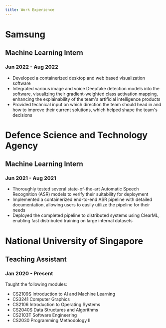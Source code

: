 ```yaml
---
title: Work Experience
---
```


# Samsung

## Machine Learning Intern

### Jun 2022 - Aug 2022

- Developed a containerized desktop and web based visualization software
- Integrated various image and voice Deepfake detection models into the software, visualizing their gradient-weighted class activation mapping, enhancing the explainability of the team's artificial intelligence products
- Provided technical input on which direction the team should head in and how to improve their current solutions, which helped shape the team's decisions

# Defence Science and Technology Agency

## Machine Learning Intern

### Jun 2021 - Aug 2021

- Thoroughly tested several state-of-the-art Automatic Speech Recognition (ASR) models to verify their suitability for deployment
- Implemented a containerized end-to-end ASR pipeline with detailed documentation, allowing users to easily utilize the pipeline for their needs
- Deployed the completed pipeline to distributed systems using ClearML, enabling fast distributed training on large internal datasets

# National University of Singapore

## Teaching Assistant

### Jan 2020 - Present

Taught the following modules: 
- CS2109S Introduction to AI and Machine Learning
- CS3241 Computer Graphics
- CS2106 Introduction to Operating Systems
- CS2040S Data Structures and Algorithms
- CS2103T Software Engineering
- CS2030 Programming Methodology II

